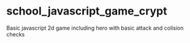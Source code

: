 # school_javascript_game_crypt
Basic javascript 2d game including hero with basic attack and colision checks
